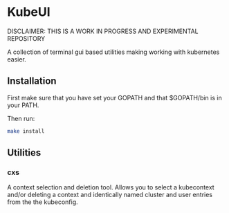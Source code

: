 # KubeUI

DISCLAIMER: THIS IS A WORK IN PROGRESS AND EXPERIMENTAL REPOSITORY

A collection of terminal gui based utilities making working with kubernetes easier.

## Installation

First make sure that you have set your GOPATH and that $GOPATH/bin is in your PATH.

Then run:

```bash
make install
```


## Utilities

### cxs

A context selection and deletion tool.
Allows you to select a kubecontext and/or deleting a context and identically named cluster and user entries from the the kubeconfig.
